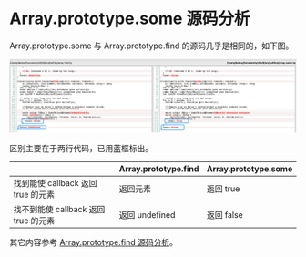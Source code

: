 # Array.prototype.some 源码分析

Array.prototype.some 与 Array.prototype.find 的源码几乎是相同的，如下图。

![findsome](https://raw.githubusercontent.com/xudale/blog/master/assets/findsome.png)

区别主要在于两行代码，已用蓝框标出。

|                                    | Array.prototype.find | Array.prototype.some |
| -----------------------------------| -------------------- | -------------------- |
| 找到能使 callback 返回 true 的元素   | 返回元素 | 返回 true |
| 找不到能使 callback 返回 true 的元素 | 返回 undefined | 返回 false |

其它内容参考 [Array.prototype.find 源码分析](https://zhuanlan.zhihu.com/p/380442932)。
















